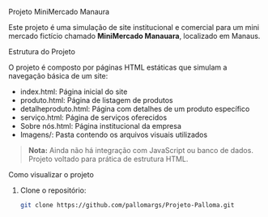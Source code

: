 Projeto MiniMercado Manaura

Este projeto é uma simulação de site institucional e comercial para um mini mercado fictício chamado **MiniMercado Manauara**, localizado em Manaus.

Estrutura do Projeto

O projeto é composto por páginas HTML estáticas que simulam a navegação básica de um site:

- index.html: Página inicial do site
- produto.html: Página de listagem de produtos
- detalheproduto.html: Página com detalhes de um produto específico
- serviço.html: Página de serviços oferecidos
- Sobre nós.html: Página institucional da empresa
- Imagens/: Pasta contendo os arquivos visuais utilizados

> **Nota:** Ainda não há integração com JavaScript ou banco de dados. Projeto voltado para prática de estrutura HTML.

Como visualizar o projeto

1. Clone o repositório:
   ```bash
   git clone https://github.com/pallomargs/Projeto-Palloma.git
